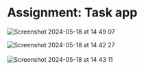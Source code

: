 # Assignment: Task app

![Screenshot 2024-05-18 at 14 49 07](https://github.com/KunnikarB/Task-app/assets/138579856/40958c7f-37a8-4627-b675-c5b7865af382)

![Screenshot 2024-05-18 at 14 42 27](https://github.com/KunnikarB/Task-app/assets/138579856/546716c0-447a-49ae-844e-68cc9bf04a3a)
<br><br>
![Screenshot 2024-05-18 at 14 43 11](https://github.com/KunnikarB/Task-app/assets/138579856/10959a41-6a0e-4528-88e0-532cfff8d4d3)
